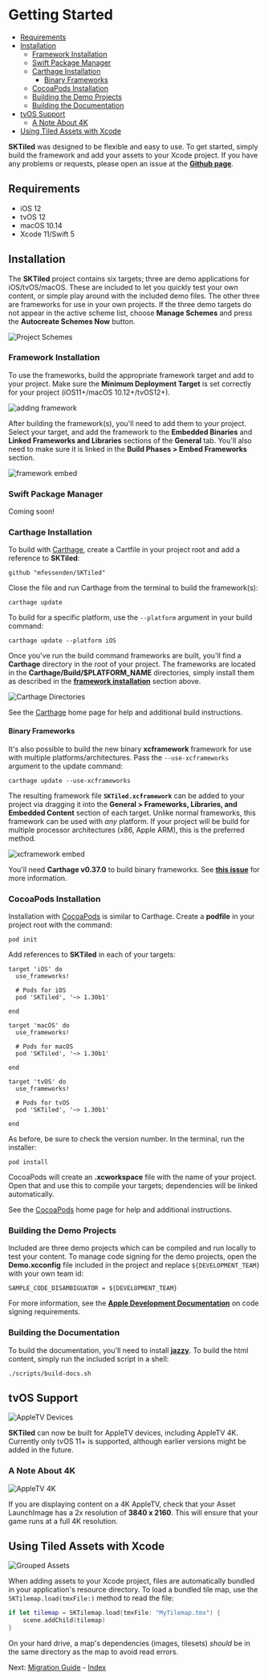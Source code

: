 # Getting Started

- [Requirements](#requirements)
- [Installation](#installation)
    - [Framework Installation](#framework-installation)
    - [Swift Package Manager](#swift-package-manager)
    - [Carthage Installation](#carthage-installation)
        - [Binary Frameworks](#binary-frameworks)
    - [CocoaPods Installation](#cocoapods-installation)
    - [Building the Demo Projects](#building-the-demo-projects)
    - [Building the Documentation](#building-the-documentation)
- [tvOS Support](#tvos-support)
    - [A Note About 4K](#a-note-about-4k)
- [Using Tiled Assets with Xcode](#using-tiled-assets-with-xcode)


**SKTiled** was designed to be flexible and easy to use. To get started, simply build the framework and add your assets to your Xcode project. If you have any problems or requests, please open an issue at the [**Github page**](https://github.com/mfessenden/SKTiled/issues).


## Requirements

- iOS 12
- tvOS 12
- macOS 10.14
- Xcode 11/Swift 5


## Installation

The **SKTiled** project contains six targets; three are demo applications for iOS/tvOS/macOS. These are included to let you quickly test your own content, or simple play around with the included demo files. The other three are frameworks for use in your own projects. If the three demo targets do not appear in the active scheme list, choose **Manage Schemes** and press the **Autocreate Schemes Now** button.

![Project Schemes](images/project-schemes.png)


### Framework Installation

To use the frameworks, build the appropriate framework target and add to your project. Make sure the **Minimum Deployment Target** is set correctly for your project (iOS11+/macOS 10.12+/tvOS12+).

![adding framework](images/framework.png)

After building the framework(s), you'll need to add them to your project. Select your target, and add the framework to the **Embedded Binaries** and **Linked Frameworks and Libraries** sections of the **General** tab. You'll also need to make sure it is linked in the **Build Phases > Embed Frameworks** section.


![framework embed](images/links.png)


### Swift Package Manager

Coming soon!

### Carthage Installation

To build with [Carthage](https://github.com/Carthage/Carthage), create a Cartfile in your project root and add a reference to **SKTiled**:

    github "mfessenden/SKTiled"


Close the file and run Carthage from the terminal to build the framework(s):

    carthage update

To build for a specific platform, use the `--platform` argument in your build command:

    carthage update --platform iOS

Once you've run the build command frameworks are built, you'll find a **Carthage** directory in the root of your project. The frameworks are located in the **Carthage/Build/$PLATFORM_NAME** directories, simply install them as described in the [**framework installation**](#framework-installation) section above.

![Carthage Directories](images/carthage_directories.png)

See the [Carthage](https://github.com/Carthage/Carthage) home page for help and additional build instructions.


#### Binary Frameworks

It's also possible to build the new binary **xcframework** framework for use with multiple platforms/architectures. Pass the `--use-xcframeworks` argument to the update command:


    carthage update --use-xcframeworks


The resulting framework file **`SKTiled.xcframework`** can be added to your project via dragging it into the **General > Frameworks, Libraries, and Embedded Content** section of each target. Unlike normal frameworks, this framework can be used with *any* platform. If your project will be build for multiple processor architectures (x86, Apple ARM), this is the preferred method.

![xcframework embed](images/embed-xcframeworks.svg)

You'll need **Carthage v0.37.0** to build binary frameworks. See [**this issue**][carthage-issue-url] for more information.

### CocoaPods Installation

Installation with [CocoaPods](https://cocoapods.org) is similar to Carthage. Create a **podfile** in your project root with the command:

    pod init

Add references to **SKTiled** in each of your targets:


    target 'iOS' do
      use_frameworks!

      # Pods for iOS
      pod 'SKTiled', '~> 1.30b1'

    end

    target 'macOS' do
      use_frameworks!

      # Pods for macOS
      pod 'SKTiled', '~> 1.30b1'

    end

    target 'tvOS' do
      use_frameworks!

      # Pods for tvOS
      pod 'SKTiled', '~> 1.30b1'

    end


As before, be sure to check the version number. In the terminal, run the installer:

    pod install


CocoaPods will create an **.xcworkspace** file with the name of your project. Open that and use this to compile your targets; dependencies will be linked automatically.


See the [CocoaPods](https://cocoapods.org) home page for help and additional instructions.


### Building the Demo Projects

Included are three demo projects which can be compiled and run locally to test your content. To manage code signing for the demo projects, open the **Demo.xcconfig** file included in the project and replace `${DEVELOPMENT_TEAM}` with your own team id:

```
SAMPLE_CODE_DISAMBIGUATOR = ${DEVELOPMENT_TEAM}
```

For more information, see the [**Apple Development Documentation**][apple-code-signing-url] on code signing requirements.

### Building the Documentation

To build the documentation, you'll need to install [**jazzy**][jazzy-url]. To build the html content, simply run the included script in a shell:

	./scripts/build-docs.sh



## tvOS Support

![AppleTV Devices](images/appletv-devices.png)

**SKTiled** can now be built for AppleTV devices, including AppleTV 4K. Currently only tvOS 11+ is supported, although earlier versions might be added in the future.

### A Note About 4K

![AppleTV 4K](images/appletv-4k-launch.png)

If you are displaying content on a 4K AppleTV, check that your Asset LaunchImage has a 2x resolution of **3840 x 2160**. This will ensure that your game runs at a full 4K resolution.



## Using Tiled Assets with Xcode

![Grouped Assets][xcode-assets-group-img]

When adding assets to your Xcode project, files are automatically bundled in your application's resource directory. To load a bundled tile map, use the `SKTilemap.load(tmxFile:)` method to read the file:


```swift
if let tilemap = SKTilemap.load(tmxFile: "MyTilemap.tmx") {
    scene.addChild(tilemap)
}
```

On your hard drive, a map's dependencies (images, tilesets) *should* be in the same directory as the map to avoid read errors.




Next: [Migration Guide](migration-guide.html) - [Index](Documentation.html)


<!--- Images --->
[xcode-assets-group-img]:images/xcode-assets-group.png
[xcode-assets-ref-img]:images/xcode-assets-referenced.png
[zlib-include-img]:images/zlib-include.png
[new-feature-img]:/Users/michael/git/SKTiled/release/Docs/images/new-feature.svg

<!--- URLs --->

[swift4-url]:https://github.com/mfessenden/SKTiled/tree/swift4
[xcode8-url]:https://github.com/mfessenden/SKTiled/tree/xcode8

[sktilemap-load-url]:SKTilemap.load(tmxFile:inDirectory:delegate:withTilesets:ignoreProperties:loggingLevel:)
[working-with-maps-url]:working-with-maps.html#loading-a-tilemap
[jazzy-url]:https://github.com/realm/jazzy
[apple-code-signing-url]:https://developer.apple.com/library/archive/documentation/Security/Conceptual/CodeSigningGuide/Procedures/Procedures.html
[carthage-issue-url]:https://github.com/Carthage/Carthage/issues/3097
